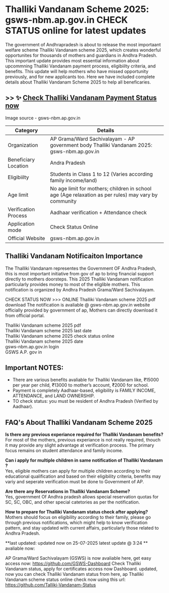 # Thalliki Vandanam  Scheme 2025: gsws-nbm.ap.gov.in CHECK STATUS online for latest updates

The government of Andhrapradesh is about to release the most importaant welfare scheme Thalliki Vandanam  scheme 2025, which creates wonderful opportunites for thousands of mothers and guardians in Andhra Pradesh. This important update provides most essential information about upcommning Thalliki Vandanam  payment process, eligibiilty criteria, and benefits. This update will help mothers who have missed opportunity previously, and for new applicants too. Here we have included complete details about Thalliki Vandanam  Scheme 2025 to help all beneficaries.

## >> ✨ [Check Thalliki Vandanam Payment Status now](https://en.dynews.net/talliki-vandanam-status/)

Image source - gsws-nbm.ap.gov.in

| Category | Details |
| --- | --- |
| Organization | AP Grama/Ward Sachivalayam - AP government body Thalliki Vandanam  2025: gsws-nbm.ap.gov.in |
| Beneficiary Location | Andra Pradesh |
| Eligibiilty | Students in Class 1 to 12 (Varies according family income/land) |
| Age limit | No age limit for mothers; children in school age (Age relaxation as per rules) may vary by community |
| Verification Process | Aadhaar verification + Attendance check |
| Application mode | Check Status Online |
| Official Website | gsws-nbm.ap.gov.in |

## Thalliki Vandanam  Notificaiton Importance

The Thalliki Vandanam  representes the Government OF Andhra Pradesh, this is most important initiative from gov of ap to bring financial support directly to mothers doorsteps. This 2025 Thalliki Vandanam  notification particularly provides money to most of the eliglible mothers. This notification is organized by Andhra Pradesh Grama/Ward Sachivalayam.

CHECK STATUS NOW &gt;&gt;&gt; ONLINE Thalliki Vandanam  scheme 2025 pdf download The notification is avaliable @ gsws-nbm.ap.gov.in website officially provided by government of ap, Mothers can directly download it from official portal.

Thalliki Vandanam  scheme 2025 pdf\
Thalliki Vandanam  scheme 2025 last date\
Thalliki Vandanam  scheme 2025 check status online\
Thalliki Vandanam  scheme 2025 date\
gsws-nbm.ap.gov.in login\
GSWS A.P. gov in

## Important NOTES:

- There are various benefits avaliable for Thalliki Vandanam  like, ₹15000 per year per child, ₹13000 to mother’s account, ₹2000 for school.
- Payment is completely Aadhaar-based, eligibility is FAMILY INCOME, ATTENDANCE, and LAND OWNERSHIP.
- TO check status: you must be resident of Andhra Pradesh (Verified by Aadhaar).

## FAQ's About Thalliki Vandanam  Scheme 2025

**Is there any previous experiance required for Thalliki Vandanam  benefits?**\
For most of the mothers[,](https://s3.ap-south-1.amazonaws.com/ibomma-telugu-movies/Ibomma+Telugu+Movies+New+2025+Download+Alternatives+%E2%80%93+Full+HD+1080p+720p+Streaming+Updates+LIVE.pdf) previous experiance is not really required, thouch it may provide any slight advantage at verification process. The primary focus remains on student attendance and family income.

**Can i apply for multiple children in same notification of Thalliki Vandanam ?**\
Yes, eligible mothers can apply for multiple children according to their educational qualification and based on their eligibility criteria, benefits may variy and seperate verification must be done to Government of AP.

**Are there any Reservations in Thalliki Vandanam  Scheme?**\
Yes, government Of Andhra pradesh allows special reservation quotas for SC, SC, OBC, and other special catetories as per the notification.

**How to prepare for Thalliki Vandanam  status check after applying?**\
Mothers should focus on eligibility according to their family, please go through previous notifications, which might help to know verification pattern, and stay updated with current affairs, particularly those related to Andhra Pradesh.

\*\*last updated: updated now on 25-07-2025 latest update @ 3:24 \*\* avaliable now:

AP Grama/Ward Sachivalayam (GSWS) is now avaliable here, get easy access now: https://github.com/GSWS-Dashboard Check Thalliki Vandanam  status, apply for certificates access now Dashboard. updated, now you can check Thalliki Vandanam  status from here, ap Thalliki Vandanam  scheme status online check now using this url: https://github.com/Talliki-Vandanam-Status
